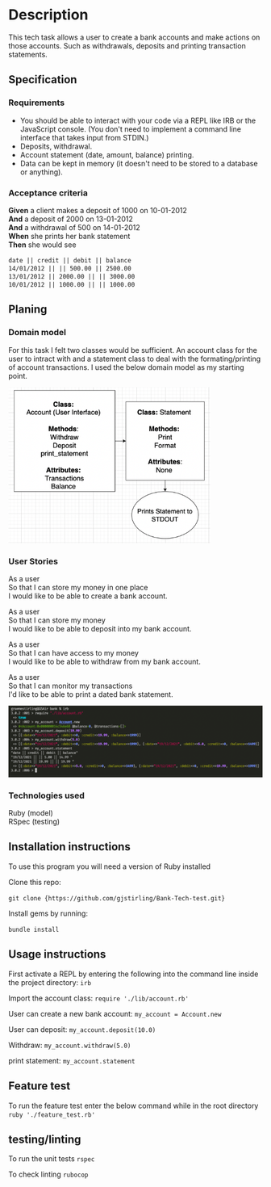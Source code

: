 # Description

This tech task allows a user to create a bank accounts and make actions on those accounts. Such as withdrawals, deposits and printing transaction statements.

## Specification

### Requirements

* You should be able to interact with your code via a REPL like IRB or the JavaScript console.  (You don't need to implement a command line interface that takes input from STDIN.)
* Deposits, withdrawal.
* Account statement (date, amount, balance) printing.
* Data can be kept in memory (it doesn't need to be stored to a database or anything).

### Acceptance criteria

**Given** a client makes a deposit of 1000 on 10-01-2012  
**And** a deposit of 2000 on 13-01-2012  
**And** a withdrawal of 500 on 14-01-2012  
**When** she prints her bank statement  
**Then** she would see

```
date || credit || debit || balance
14/01/2012 || || 500.00 || 2500.00
13/01/2012 || 2000.00 || || 3000.00
10/01/2012 || 1000.00 || || 1000.00
```

## Planing 

### Domain model 

For this task I felt two classes would be sufficient. An account class for the user to intract with and a statement class to deal with the formating/printing of account transactions. I used the below domain model as my starting point.   

<img alt="Domain Model" src="images/domain_model.png" width="400">

### User Stories

As a user  
So that I can store my money in one place  
I would like to be able to create a bank account.

As a user  
So that I can store my money   
I would like to be able to deposit into my bank account.

As a user  
So that I can have access to my money  
I would like to be able to withdraw from my bank account.

As a user  
So that I can monitor my transactions  
I'd like to be able to print a dated bank statement.

<img alt="IRB Exmaple" src="images/example.png" width="800">

### Technologies used 
Ruby (model) <br>
RSpec (testing) 

## Installation instructions 

To use this program you will need a version of Ruby installed

Clone this repo: 

```git clone {https://github.com/gjstirling/Bank-Tech-test.git}```

Install gems by running: 

```bundle install```

## Usage instructions 

First activate a REPL by entering the following into the command line inside the project directory: 
```irb```

Import the account class: 
```require './lib/account.rb'```

User can create a new bank account:
``` my_account = Account.new ```

User can deposit:
```my_account.deposit(10.0)```

Withdraw: 
```my_account.withdraw(5.0)``` 

print statement:
```my_account.statement``` 

## Feature test

To run the feature test enter the below command while in the root directory 
```ruby './feature_test.rb'```

## testing/linting

To run the unit tests 
```rspec```

To check linting 
```rubocop```








